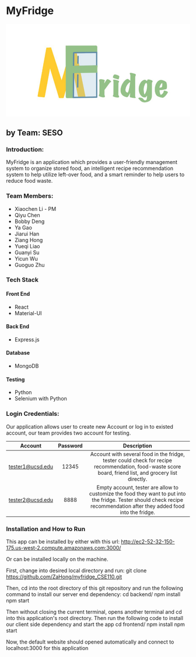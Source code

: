 # MyFridge

![Alt text](MyFridge_Logo.jpg?raw=true "Title")

## by Team: SESO

### Introduction:
MyFridge is an application which provides a user-friendly management system to organize stored food, an intelligent recipe recommendation system to help utilize left-over food, and a smart reminder to help users to reduce food waste.



### Team Members:
- Xiaochen Li - PM
- Qiyu Chen
- Bobby Deng
- Ya Gao
- Jiarui Han
- Ziang Hong
- Yueqi Liao
- Guanyi Su
- Yicun Wu
- Guoguo Zhu

### Tech Stack

#### Front End
- React
- Material-UI

#### Back End
- Express.js

#### Database
- MongoDB

#### Testing
- Python
- Selenium with Python

### Login Credentials:
Our application allows user to create new Account or log in to existed account,
our team provides two account for testing.

|      Account     | Password |                                                                                 Description                                                                                |
|:----------------:|:--------:|:--------------------------------------------------------------------------------------------------------------------------------------------------------------------------:|
| tester1@ucsd.edu |   12345  | Account with several food in the fridge,  tester could check for recipe recommendation, food-waste score board, friend list,  and grocery list directly.                   |
| tester2@ucsd.edu |   8888   | Empty account, tester are allow to customize the food they want to put into the fridge.  Tester should check recipe recommendation  after they added food into the fridge. |

### Installation and How to Run
This app can be installed by either with this url:
http://ec2-52-32-150-175.us-west-2.compute.amazonaws.com:3000/

Or can be installed locally on the machine.

First, change into desired local directory and run:
git clone https://github.com/ZaHong/myfridge_CSE110.git

Then, cd into the root directory of this git repository and run the following command to install our server end dependency:
cd backend/
npm install
npm start

Then without closing the current terminal, opens another terminal and cd into this application's root directory. Then run the following code to install our client side dependency and start the app
cd frontend/
npm install
npm start

Now, the default website should opened automatically and connect to localhost:3000 for this application
